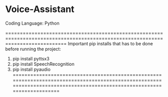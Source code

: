 # Voice-Assistant
Coding Language: Python

=================================================================================================================================
Important pip installs that has to be done before running the project:
1. pip install pyttsx3
2. pip install SpeechRecognition
3. pip install pyaudio
=========================================================================================================================================================================
